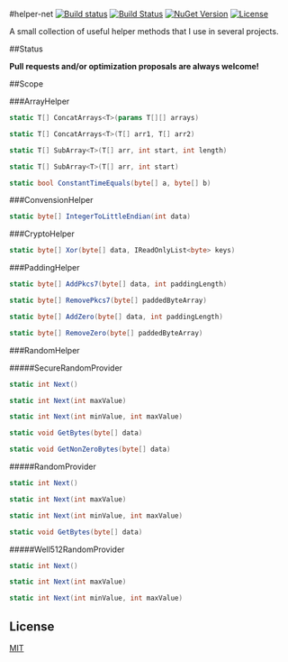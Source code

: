 #helper-net [![Build status](https://img.shields.io/appveyor/ci/bitbeans/helper-net.svg?style=flat-square)](https://ci.appveyor.com/project/bitbeans/helper-net) [![Build Status](https://img.shields.io/travis/bitbeans/helper-net.svg?style=flat-square)](https://travis-ci.org/bitbeans/helper-net) [![NuGet Version](https://img.shields.io/nuget/v/helper-net.svg?style=flat-square)](https://www.nuget.org/packages/helper-net/) [![License](http://img.shields.io/badge/license-MIT-green.svg?style=flat-square)](https://github.com/bitbeans/helper-net/blob/master/LICENSE.md)

A small collection of useful helper methods that I use in several projects.


##Status

**Pull requests and/or optimization proposals are always welcome!**

##Scope

###ArrayHelper

```csharp 
static T[] ConcatArrays<T>(params T[][] arrays)
```

```csharp 
static T[] ConcatArrays<T>(T[] arr1, T[] arr2)
```

```csharp 
static T[] SubArray<T>(T[] arr, int start, int length)
```

```csharp 
static T[] SubArray<T>(T[] arr, int start)
```

```csharp 
static bool ConstantTimeEquals(byte[] a, byte[] b)
```

###ConvensionHelper

```csharp 
static byte[] IntegerToLittleEndian(int data)
```

###CryptoHelper

```csharp 
static byte[] Xor(byte[] data, IReadOnlyList<byte> keys)
```

###PaddingHelper

```csharp 
static byte[] AddPkcs7(byte[] data, int paddingLength)
```

```csharp 
static byte[] RemovePkcs7(byte[] paddedByteArray)
```

```csharp 
static byte[] AddZero(byte[] data, int paddingLength)
```

```csharp 
static byte[] RemoveZero(byte[] paddedByteArray)
```

###RandomHelper

#####SecureRandomProvider

```csharp 
static int Next()
```

```csharp 
static int Next(int maxValue)
```

```csharp 
static int Next(int minValue, int maxValue)
```

```csharp 
static void GetBytes(byte[] data)
```

```csharp 
static void GetNonZeroBytes(byte[] data)
```

#####RandomProvider

```csharp 
static int Next()
```

```csharp 
static int Next(int maxValue)
```

```csharp 
static int Next(int minValue, int maxValue)
```

```csharp 
static void GetBytes(byte[] data)
```

#####Well512RandomProvider

```csharp 
static int Next()
```

```csharp 
static int Next(int maxValue)
```

```csharp 
static int Next(int minValue, int maxValue)
```

## License
[MIT](https://en.wikipedia.org/wiki/MIT_License)